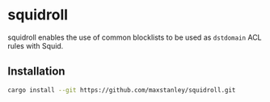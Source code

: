 # squidroll

squidroll enables the use of common blocklists to be used as `dstdomain` ACL rules with Squid.

## Installation

```bash
cargo install --git https://github.com/maxstanley/squidroll.git
```
